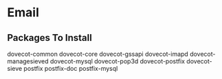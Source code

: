 Email
=====

## Packages To Install
dovecot-common
dovecot-core
dovecot-gssapi
dovecot-imapd
dovecot-managesieved
dovecot-mysql
dovecot-pop3d
dovecot-postfix
dovecot-sieve
postfix
postfix-doc
postfix-mysql

